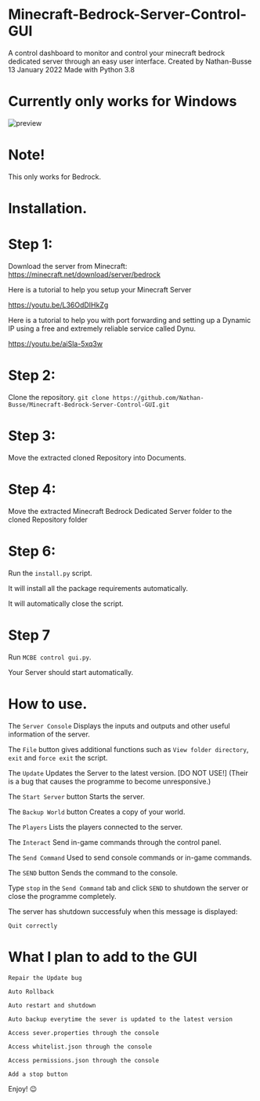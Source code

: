 # Minecraft-Bedrock-Server-Control-GUI

A control dashboard to monitor and control your minecraft bedrock dedicated server through an easy user interface.  Created by Nathan-Busse  13 January 2022  Made with Python 3.8

# Currently only works for Windows

![preview](https://user-images.githubusercontent.com/82398683/150782839-8f6a9bd4-a26f-4eb5-a096-b56fc82ede2a.png)


# Note!

This only works for Bedrock.

# Installation.

# Step 1:

Download the server from Minecraft: https://minecraft.net/download/server/bedrock

Here is a tutorial to help you setup your Minecraft Server

https://youtu.be/L36OdDIHkZg

Here is a tutorial to help you with port forwarding and setting up a Dynamic IP using a free and extremely reliable service called Dynu.

https://youtu.be/aiSla-5xq3w

# Step 2:
 Clone the repository.
``` git clone https://github.com/Nathan-Busse/Minecraft-Bedrock-Server-Control-GUI.git ```
 
 # Step 3:
 
 Move the extracted cloned Repository into Documents.
 
 # Step 4:

Move the extracted Minecraft Bedrock Dedicated Server folder to the cloned Repository folder


# Step 6:

Run the ```install.py``` script.

It will install all the package requirements automatically.

It will automatically close the script.

# Step 7

Run ```MCBE control gui.py```.

Your Server should start automatically.

# How to use.
The ```Server Console``` Displays the inputs and outputs and other useful information of the server. 

The ```File``` button gives additional functions such as ```View folder directory```,  ```exit``` and ```force exit``` the script.

The ```Update``` Updates the Server to the latest version. [DO NOT USE!] (Their is a bug that causes the programme to become unresponsive.)

The ```Start Server``` button Starts the server.

The ```Backup World``` button Creates a copy of your world.

The ```Players``` Lists the players connected to the server.

The ```Interact``` Send in-game commands through the control panel.

The ```Send Command``` Used to send console commands or in-game commands.

The ```SEND``` button Sends the command to the console.

Type ```stop``` in the ```Send Command``` tab and click ```SEND``` to shutdown the server or close the programme completely.

The server has shutdown successfuly when this message is displayed:

```
Quit correctly

```
# What I plan to add to the GUI

```Repair the Update bug```

```Auto Rollback```

```Auto restart and shutdown```

```Auto backup everytime the sever is updated to the latest version```

```Access sever.properties through the console```

```Access whitelist.json through the console```

```Access permissions.json through the console```

```Add a stop button```


Enjoy! 😉

